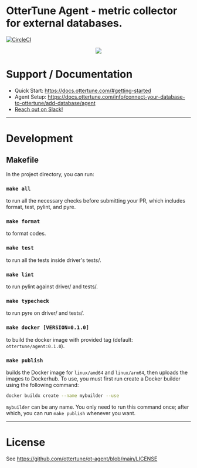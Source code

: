 # OtterTune Agent - metric collector for external databases.

[![CircleCI](https://circleci.com/gh/ottertune/ot-agent.svg?style=svg&circle-token=a6bcd60de064fb1b0a03861f918f023685de2020)](https://app.circleci.com/pipelines/github/ottertune/ot-agent)

<p align="center">
  <img src="https://user-images.githubusercontent.com/3093192/135324592-ec28dc1a-4542-45c3-b371-76e30c0e375b.png">
</p>

# Support / Documentation

- Quick Start: https://docs.ottertune.com/#getting-started
- Agent Setup: https://docs.ottertune.com/info/connect-your-database-to-ottertune/add-database/agent
- [Reach out on Slack!](https://join.slack.com/t/ottertune-community/shared_invite/zt-wr4gztk0-Sta_86xRQ6~o3WRpMvRlgA)

----

# Development

## Makefile

In the project directory, you can run:

### `make all`

to run all the necessary checks before submitting your PR, which includes format, test, pylint, and pyre.

### `make format`

to format codes.

### `make test`

to run all the tests inside driver's tests/.

### `make lint`

to run pylint against driver/ and tests/.

### `make typecheck`

to run pyre on driver/ and tests/.

### `make docker [VERSION=0.1.0]`

to build the docker image with provided tag (default: `ottertune/agent:0.1.0`).

### `make publish`

builds the Docker image for `linux/amd64` and `linux/arm64`, then uploads the images to Dockerhub. To use, you must first run create a Docker builder using the following command:

```bash
docker buildx create --name mybuilder --use
```

`mybuilder` can be any name. You only need to run this command once; after which, you can run `make publish` whenever you want.

----

# License

See https://github.com/ottertune/ot-agent/blob/main/LICENSE
